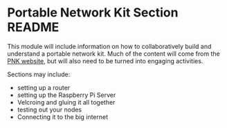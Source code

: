 # Portable Network Kit Section README

This module will include information on how to collaboratively build and understand a portable network kit. Much of the content will come from the [PNK website](http://pnkgo.com/), but will also need to be turned into engaging activities. 

Sections may include:
- setting up a router
- setting up the Raspberry Pi Server
- Velcroing and gluing it all together
- testing out your nodes
- Connecting it to the big internet